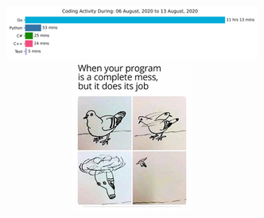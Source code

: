 <!-- ![RyuaNerin's Wakatime](https://github.com/RyuaNerin/Wakatime/blob/master/images/stat.svg) -->
<div align="center">
  
<img src="https://github.com/RyuaNerin/Wakatime/blob/master/images/stat.svg">
<img src="https://github.com/RyuaNerin/RyuaNerin/raw/master/meme.png">

</div>
